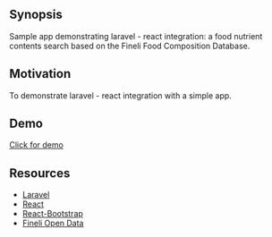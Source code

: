 ## Synopsis

Sample app demonstrating laravel - react integration: a food nutrient contents search based on the Fineli Food Composition Database.

## Motivation

To demonstrate laravel - react integration with a simple app.

## Demo

[Click for demo](https://food-info-demo.akuparviainen.fi/)

## Resources

+ [Laravel](https://laravel.com/)
+ [React](https://facebook.github.io/react/)
+ [React-Bootstrap](https://react-bootstrap.github.io/)
+ [Fineli Open Data](https://fineli.fi/fineli/en/ohje/19)